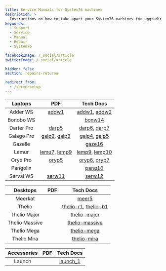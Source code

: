 ```yaml
---
title: Service Manuals for System76 machines
description: >
  Instructions on how to take apart your System76 machines for upgrading or repairs.
keywords:
  - Support
  - Service
  - Manual
  - Repair
  - System76

facebookImage: /_social/article
twitterImage: /_social/article

hidden: false
section: repairs-returns

redirect_from:
  - /serversetup
---
```


| Laptops      | PDF | Tech Docs |
|:------------:|:---:|:---------:|
| Adder WS     | [addw1](https://github.com/system76/docs/blob/gh-pages/service-manuals/pdfs/Adder/addw1-service-manual.pdf) | [addw1](https://tech-docs.system76.com/models/addw1/repairs.html), [addw2](https://tech-docs.system76.com/models/addw2/repairs.html)
| Bonobo WS    |     | [bonw14](https://tech-docs.system76.com/models/bonw14/repairs.html)
| Darter Pro   | [darp5](https://github.com/system76/docs/blob/gh-pages/service-manuals/pdfs/Darter/darp5-service-manual.pdf) | [darp6](https://tech-docs.system76.com/models/darp6/repairs.html), [darp7](https://tech-docs.system76.com/models/darp7/repairs.html)
| Galago Pro   | [galp2](https://github.com/system76/docs/blob/gh-pages/service-manuals/pdfs/Galago/galp2-service-manual.pdf), [galp3](https://github.com/system76/docs/blob/gh-pages/service-manuals/pdfs/Galago/galp3-service-manual.pdf) | [galp4](https://tech-docs.system76.com/models/galp4/repairs.html), [galp5](https://tech-docs.system76.com/models/galp5/repairs.html)
| Gazelle      |     | [gaze16](https://tech-docs.system76.com/models/gaze16/repairs.html)
| Lemur        | [lemu7](https://github.com/system76/docs/blob/gh-pages/service-manuals/pdfs/Lemur/lemu7-service-manual.pdf), [lemp9](https://github.com/system76/docs/blob/gh-pages/service-manuals/pdfs/Lemur/lemp9-service-manual.pdf) | [lemp9](https://tech-docs.system76.com/models/lemp9/repairs.html), [lemp10](https://tech-docs.system76.com/models/lemp10/repairs.html)
| Oryx Pro     | [oryp5](https://github.com/system76/docs/blob/gh-pages/service-manuals/pdfs/Oryx/oryp5-service-manual.pdf)  | [oryp6](https://tech-docs.system76.com/models/oryp6/repairs.html), [oryp7](https://tech-docs.system76.com/models/oryp7/repairs.html)
| Pangolin     | | [pang10](https://tech-docs.system76.com/models/pang10/repairs.html)
| Serval WS    | [serw11](https://github.com/system76/docs/blob/gh-pages/service-manuals/pdfs/Serval/serw11-service-manual.pdf) | [serw12](https://tech-docs.system76.com/models/serw12/repairs.html)

| Desktops       | PDF | Tech Docs |
|:--------------:|:---:|:---------:|
| Meerkat        |     | [meer5](https://tech-docs.system76.com/models/meer5/repairs.html)
| Thelio         |     | [thelio-r1](https://github.com/system76/docs/blob/gh-pages/service-manuals/pdfs/Thelio/R1/thelio-r1-service-manual.pdf), [thelio-b1](https://github.com/system76/docs/blob/gh-pages/service-manuals/pdfs/Thelio/B1/thelio-b1-service-manual.pdf) |
| Thelio Major   |     | [thelio-major](https://tech-docs.system76.com/models/thelio-major-intel-and-amd/repairs.html)
| Thelio Massive |     | [thelio-massive](https://tech-docs.system76.com/models/thelio-massive-b1.2/repairs.html)
| Thelio Mega    |     | [thelio-mega](https://tech-docs.system76.com/models/thelio-mega-r1.0/repairs.html)
| Thelio Mira    |     | [thelio-mira](https://tech-docs.system76.com/models/thelio-mira-r1.0/repairs.html)

| Accessories | PDF | Tech Docs |
|:-----------:|:---:|:---------:|
| Launch      |     | [launch_1](https://tech-docs.system76.com/models/launch_1/repairs.html)
